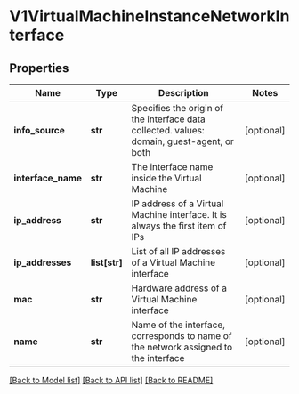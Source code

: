 # V1VirtualMachineInstanceNetworkInterface

## Properties
Name | Type | Description | Notes
------------ | ------------- | ------------- | -------------
**info_source** | **str** | Specifies the origin of the interface data collected. values: domain, guest-agent, or both | [optional] 
**interface_name** | **str** | The interface name inside the Virtual Machine | [optional] 
**ip_address** | **str** | IP address of a Virtual Machine interface. It is always the first item of IPs | [optional] 
**ip_addresses** | **list[str]** | List of all IP addresses of a Virtual Machine interface | [optional] 
**mac** | **str** | Hardware address of a Virtual Machine interface | [optional] 
**name** | **str** | Name of the interface, corresponds to name of the network assigned to the interface | [optional] 

[[Back to Model list]](../README.md#documentation-for-models) [[Back to API list]](../README.md#documentation-for-api-endpoints) [[Back to README]](../README.md)


